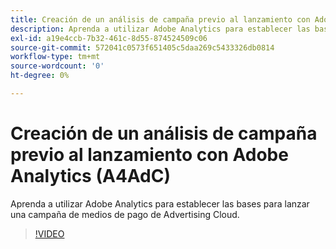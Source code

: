 ```yaml
---
title: Creación de un análisis de campaña previo al lanzamiento con Adobe Analytics
description: Aprenda a utilizar Adobe Analytics para establecer las bases para lanzar una campaña de medios de pago de Advertising Cloud.
exl-id: a19e4ccb-7b32-461c-8d55-874524509c06
source-git-commit: 572041c0573f651405c5daa269c5433326db0814
workflow-type: tm+mt
source-wordcount: '0'
ht-degree: 0%

---
```


# Creación de un análisis de campaña previo al lanzamiento con Adobe Analytics (A4AdC)

Aprenda a utilizar Adobe Analytics para establecer las bases para lanzar una campaña de medios de pago de Advertising Cloud.

>[!VIDEO](https://video.tv.adobe.com/v/33501)
